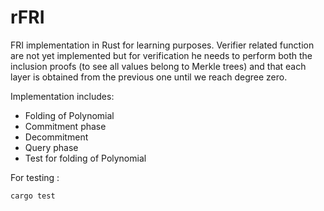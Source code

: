 # rFRI

FRI implementation in Rust for learning purposes. Verifier related function are not yet implemented but for verification he needs to perform both the inclusion proofs (to see all values belong to Merkle trees) and that each layer is obtained from the previous one until we reach degree zero.

Implementation includes:

- Folding of Polynomial
- Commitment phase
- Decommitment
- Query phase
- Test for folding of Polynomial

For testing :

```bash
cargo test
```
